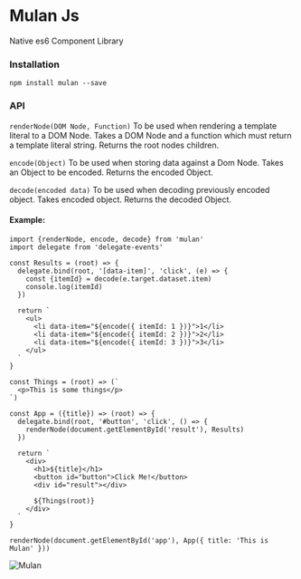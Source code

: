 # Mulan Js
Native es6 Component Library

### Installation
```npm install mulan --save```

### API
```renderNode(DOM Node, Function)```
To be used when rendering a template literal to a DOM Node.
Takes a DOM Node and a function which must return a template literal string.
Returns the root nodes children.

```encode(Object)```
To be used when storing data against a Dom Node.
Takes an Object to be encoded.
Returns the encoded Object.

```decode(encoded data)```
To be used when decoding previously encoded object.
Takes encoded object.
Returns the decoded Object.

#### Example:
```
import {renderNode, encode, decode} from 'mulan'
import delegate from 'delegate-events'

const Results = (root) => {
  delegate.bind(root, '[data-item]', 'click', (e) => {
    const {itemId} = decode(e.target.dataset.item)
    console.log(itemId)
  })

  return `
    <ul>
      <li data-item="${encode({ itemId: 1 })}">1</li>
      <li data-item="${encode({ itemId: 2 })}">2</li>
      <li data-item="${encode({ itemId: 3 })}">3</li>
    </ul>
  `
}

const Things = (root) => (`
  <p>This is some things</p>
`)

const App = ({title}) => (root) => {
  delegate.bind(root, '#button', 'click', () => {
    renderNode(document.getElementById('result'), Results)
  })

  return `
    <div>
      <h1>${title}</h1>
      <button id="button">Click Me!</button>
      <div id="result"></div>

      ${Things(root)}
    </div>
  `
}

renderNode(document.getElementById('app'), App({ title: 'This is Mulan' }))
```

![Mulan](mulan.jpg)